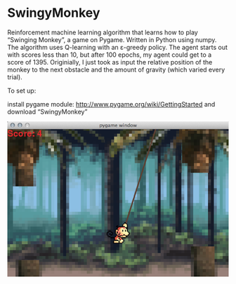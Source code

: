 # SwingyMonkey


Reinforcement machine learning algorithm that learns how to play “Swinging Monkey”, a game on Pygame. Written in Python using numpy. The algorithm uses Q-learning with an ε-greedy policy. The agent starts out with scores less than 10, but after 100 epochs, my agent could get to a score of 1395. Originially, I just took as input the relative position of the monkey to the next obstacle and the amount of gravity (which varied every trial).

To set up:

install pygame module: http://www.pygame.org/wiki/GettingStarted and download “SwingyMonkey” 

![](swingy.png)
